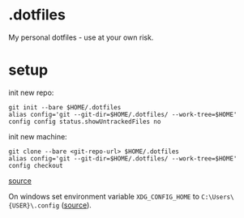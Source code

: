 # .dotfiles

My personal dotfiles - use at your own risk.

# setup

init new repo:

```
git init --bare $HOME/.dotfiles
alias config='git --git-dir=$HOME/.dotfiles/ --work-tree=$HOME'
config config status.showUntrackedFiles no
```

init new machine:
```
git clone --bare <git-repo-url> $HOME/.dotfiles
alias config='git --git-dir=$HOME/.dotfiles/ --work-tree=$HOME'
config checkout
```
[source](https://news.ycombinator.com/item?id=11070797)

On windows set environment variable `XDG_CONFIG_HOME` to `C:\Users\{USER}\.config` ([source](https://vi.stackexchange.com/questions/12579/neovim-setup-on-ms-windows/12596)).

